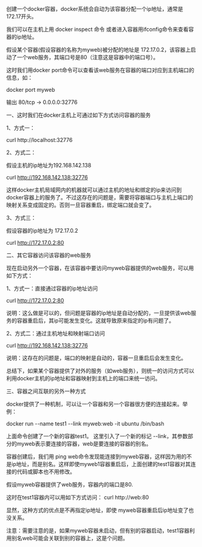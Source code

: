 创建一个docker容器，docker系统会自动为该容器分配一个ip地址，通常是172.17开头。

我们可以在主机上用 docker inspect 命令 或者进入容器用ifconfig命令来查看容器的ip地址。

假设某个容器(假设容器的名称为myweb)被分配的地址是 172.17.0.2，该容器上启动了一个web服务，其端口号是80（注意这是容器中的端口号）。

这时我们用docker port命令可以查看该web服务在容器的端口对应到主机端口的信息，如：

docker port myweb

输出
80/tcp -> 0.0.0.0:32776

一、这时我们在docker主机上可通过如下方式访问容器的服务

1、方式一：

curl  http://localhost:32776

2、方式二：

假设主机的ip地址为192.168.142.138

curl  http://192.168.142.138:32776

这样docker主机局域网内的机器就可以通过主机的地址和绑定的ip来访问到docker容器上的服务了。不过这存在的问题是，需要将容器端口与主机上端口的映射关系变成固定的。否则一旦容器重启，绑定端口就会变了。

3、方式三：

假设容器的ip地址为 172.17.0.2

curl http://172.17.0.2:80

 

二、其它容器访问该容器的web服务

现在启动另外一个容器，在该容器中要访问myweb容器提供的web服务，可以用如下方式：

1、方式一：直接通过容器的ip地址访问

curl  http://172.17.0.2:80

说明：这么做是可以的，但问题是容器的ip地址是自动分配的，一旦提供该web服务的容器重启后，其ip可能发生变化。这就导致原来指定的ip有问题了。

2、方式二：通过主机地址和映射端口访问

curl http://192.168.142.138:32776

说明：这存在的问题是，端口的映射是自动的，容器一旦重启后会发生变化。

 

总结下，如果某个容器提供了对外的服务（如web服务），则统一的访问方式可以利用docker主机的ip地址和容器映射到主机上的端口来统一访问。

 

三、容器之间互联的另外一种方式

docker提供了一种机制，可以让一个容器和另一个容器很方便的连接起来。举例：

docker run --name test1 --link myweb:web -it ubuntu /bin/bash

上面命令创建了一个新的容器test1。 这里引入了一个新的标记 --link，其参数部分的myweb表示要连接的容器，web是要连接的容器的别名。

容器创建后，我们用 ping web命令发现能连接到myweb容器，这样因为用的不是ip地址，而是别名。这样即使myweb1容器重启后，上面创建的test1容器对其连接的代码或脚本也不用修改。

假设myweb容器提供了web服务，容器内的端口是80.

这时在test1容器内可以用如下方式访问：  curl  http://web:80

显然，这种方式的优点是不再指定ip地址，即使 myweb容器重启后ip地址变了也没关系。

 注意：需要注意的是，如果myweb容器未启动，但有别的容器启动，test1容器利用别名web可能会关联到别的容器上，这是个问题。
